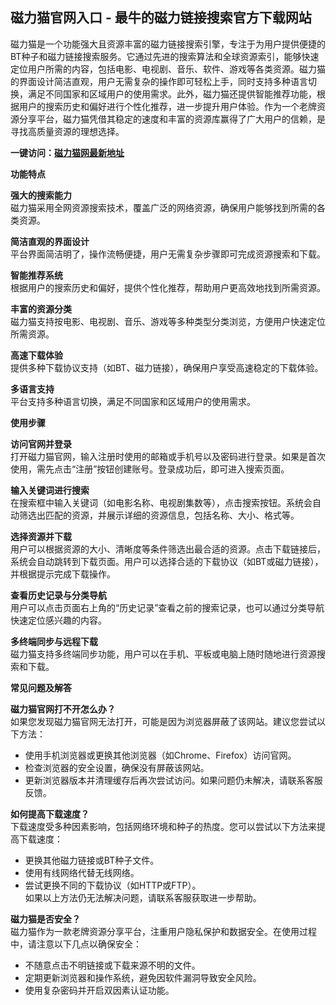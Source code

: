 <h2>磁力猫官网入口 - 最牛的磁力链接搜索官方下载网站</h2>
<p>磁力猫是一个功能强大且资源丰富的磁力链接搜索引擎，专注于为用户提供便捷的BT种子和磁力链接搜索服务。它通过先进的搜索算法和全球资源索引，能够快速定位用户所需的内容，包括电影、电视剧、音乐、软件、游戏等各类资源。磁力猫的界面设计简洁直观，用户无需复杂的操作即可轻松上手，同时支持多种语言切换，满足不同国家和区域用户的使用需求。此外，磁力猫还提供智能推荐功能，根据用户的搜索历史和偏好进行个性化推荐，进一步提升用户体验。作为一个老牌资源分享平台，磁力猫凭借其稳定的速度和丰富的资源库赢得了广大用户的信赖，是寻找高质量资源的理想选择。</p>
<p><strong>一键访问：</strong><a href="https://www.litxdh.com/sites/ci-li-mao.html"><strong>磁力猫网最新地址</strong></a></p>
<p><strong>功能特点</strong></p>
<p><strong>强大的搜索能力</strong><br>磁力猫采用全网资源搜索技术，覆盖广泛的网络资源，确保用户能够找到所需的各类资源。</p>
<p><strong>简洁直观的界面设计</strong><br>平台界面简洁明了，操作流畅便捷，用户无需复杂步骤即可完成资源搜索和下载。</p>
<p><strong>智能推荐系统</strong><br>根据用户的搜索历史和偏好，提供个性化推荐，帮助用户更高效地找到所需资源。</p>
<p><strong>丰富的资源分类</strong><br>磁力猫支持按电影、电视剧、音乐、游戏等多种类型分类浏览，方便用户快速定位所需资源。</p>
<p><strong>高速下载体验</strong><br>提供多种下载协议支持（如BT、磁力链接），确保用户享受高速稳定的下载体验。</p>
<p><strong>多语言支持</strong><br>平台支持多种语言切换，满足不同国家和区域用户的使用需求。</p>
<p><strong>使用步骤</strong></p>
<p><strong>访问官网并登录</strong><br>打开磁力猫官网，输入注册时使用的邮箱或手机号以及密码进行登录。如果是首次使用，需先点击“注册”按钮创建账号。登录成功后，即可进入搜索页面。</p>
<p><strong>输入关键词进行搜索</strong><br>在搜索框中输入关键词（如电影名称、电视剧集数等），点击搜索按钮。系统会自动筛选出匹配的资源，并展示详细的资源信息，包括名称、大小、格式等。</p>
<p><strong>选择资源并下载</strong><br>用户可以根据资源的大小、清晰度等条件筛选出最合适的资源。点击下载链接后，系统会自动跳转到下载页面。用户可以选择合适的下载协议（如BT或磁力链接），并根据提示完成下载操作。</p>
<p><strong>查看历史记录与分类导航</strong><br>用户可以点击页面右上角的“历史记录”查看之前的搜索记录，也可以通过分类导航快速定位感兴趣的内容。</p>
<p><strong>多终端同步与远程下载</strong><br>磁力猫支持多终端同步功能，用户可以在手机、平板或电脑上随时随地进行资源搜索和下载。</p>
<p><strong>常见问题及解答</strong></p>
<p><strong>磁力猫官网打不开怎么办？</strong><br>如果您发现磁力猫官网无法打开，可能是因为浏览器屏蔽了该网站。建议您尝试以下方法：</p>
<ul>
	<li>使用手机浏览器或更换其他浏览器（如Chrome、Firefox）访问官网。</li>
	<li>检查浏览器的安全设置，确保没有屏蔽该网站。</li>
	<li>更新浏览器版本并清理缓存后再次尝试访问。如果问题仍未解决，请联系客服反馈。</li>
</ul>
<p><strong>如何提高下载速度？</strong><br>下载速度受多种因素影响，包括网络环境和种子的热度。您可以尝试以下方法来提高下载速度：</p>
<ul>
	<li>更换其他磁力链接或BT种子文件。</li>
	<li>使用有线网络代替无线网络。</li>
	<li>尝试更换不同的下载协议（如HTTP或FTP）。<br>如果以上方法仍无法解决问题，请联系客服获取进一步帮助。</li>
</ul>
<p><strong>磁力猫是否安全？</strong><br>磁力猫作为一款老牌资源分享平台，注重用户隐私保护和数据安全。在使用过程中，请注意以下几点以确保安全：</p>
<ul>
	<li>不随意点击不明链接或下载来源不明的文件。</li>
	<li>定期更新浏览器和操作系统，避免因软件漏洞导致安全风险。</li>
	<li>使用复杂密码并开启双因素认证功能。</li>
</ul>
